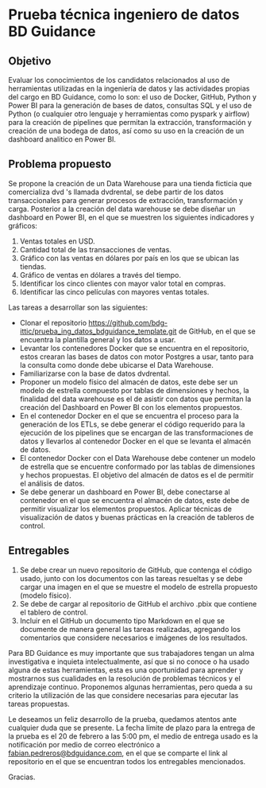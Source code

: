 # Prueba técnica ingeniero de datos BD Guidance

## Objetivo

Evaluar los conocimientos de los candidatos relacionados al uso de herramientas utilizadas en la ingeniería de datos y las actividades propias del cargo en BD Guidance, como lo son: el uso de Docker, GitHub, Python y Power BI para la generación de bases de datos, consultas SQL y el uso de Python (o cualquier otro lenguaje y herramientas como pyspark y airflow) para la creación de pipelines que permitan la extracción, transformación y creación de una bodega de datos, así como su uso en la creación de un dashboard analitico en Power BI. 

## Problema propuesto

Se propone la creación de un Data Warehouse para una tienda ficticia que comercializa dvd 's llamada dvdrental, se debe partir de los datos transaccionales para generar procesos de extracción, transformación y carga. Posterior a la creación del data warehouse se debe diseñar un dashboard en Power BI, en el que se muestren los siguientes indicadores y gráficos:

1. Ventas totales en USD.
2. Cantidad total de las transacciones de ventas.
3. Gráfico con las ventas en dólares por país en los que se ubican las tiendas.
4. Gráfico de ventas en dólares a través del tiempo.
5. Identificar los cinco clientes con mayor valor total en compras.
6. Identificar las cinco películas con mayores ventas totales.

Las tareas a desarrollar son las siguientes:

- Clonar el repositorio https://github.com/bdg-ittic/prueba_ing_datos_bdguidance_template.git de GitHub, en el que se encuentra la plantilla general y los datos a usar. 
- Levantar los contenedores Docker que se encuentra en el repositorio, estos crearan las bases de datos con motor Postgres a usar, tanto para la consulta como donde debe ubicarse el Data Warehouse.
- Familiarizarse con la base de datos dvdrental.
- Proponer un modelo físico del almacén de datos, este debe ser un modelo de estrella compuesto por tablas de dimensiones y hechos, la finalidad del data warehouse es el de asistir con datos que permitan la creación del Dashboard en Power BI con los elementos propuestos.
- En el contenedor Docker en el que se encuentra el proceso para la generación de los ETLs, se debe generar el código requerido para la ejecución de los pipelines que se encargan de las transformaciones de datos y llevarlos al contenedor Docker en el que se levanta el almacén de datos.
- El contenedor Docker con el Data Warehouse debe contener un modelo de estrella que se encuentre conformado por las tablas de dimensiones y hechos propuestas. El objetivo del almacén de datos es el de permitir el análisis de datos.
- Se debe generar un dashboard en Power BI, debe conectarse al contenedor en el que se encuentra el almacén de datos, este debe de permitir visualizar los elementos propuestos. Aplicar técnicas de visualización de datos y buenas prácticas en la creación de tableros de control.

## Entregables

1. Se debe crear un nuevo repositorio de GitHub, que contenga el código usado, junto con los documentos con las tareas resueltas y se debe cargar una imagen en el que se muestre el modelo de estrella propuesto (modelo físico). 
2. Se debe de cargar al repositorio de GitHub el archivo .pbix que contiene el tablero de control.
3. Incluir en el GitHub un documento tipo Markdown en el que se documente de manera general las tareas realizadas, agregando los comentarios que considere necesarios e imágenes de los resultados.

Para BD Guidance es muy importante que sus trabajadores tengan un alma investigativa e inquieta intelectualmente, así que si no conoce o ha usado alguna de estas herramientas, esta es una oportunidad para aprender y mostrarnos sus cualidades en la resolución de problemas técnicos y el aprendizaje continuo. Proponemos algunas herramientas, pero queda a su criterio la utilización de las que considere necesarias para ejecutar las tareas propuestas.

Le deseamos un feliz desarrollo de la prueba, quedamos atentos ante cualquier duda que se presente. La fecha límite de plazo para la entrega de la prueba es el 20 de febrero a las 5:00 pm, el medio de entrega usado es la notificación por medio de correo electrónico a fabian.pedreros@bdguidance.com, en el que se comparte el link al repositorio en el que se encuentran todos los entregables mencionados.

Gracias.